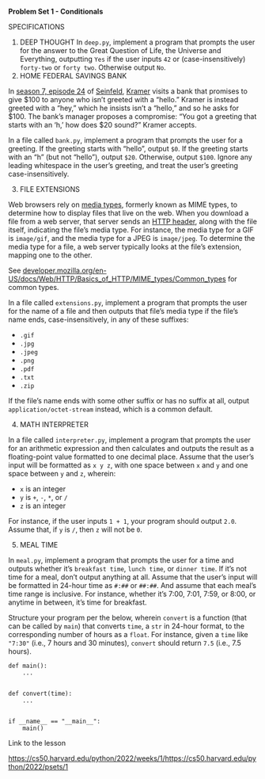 **Problem Set 1 - Conditionals**

SPECIFICATIONS

1. DEEP THOUGHT
   In `deep.py`, implement a program that prompts the user for the answer to the Great Question of Life, the Universe and Everything, outputting `Yes` if the user inputs `42` or (case-insensitively) `forty-two` or `forty two`. Otherwise output `No`.
3. HOME FEDERAL SAVINGS BANK

In [season 7, episode 24](https://en.wikipedia.org/wiki/The_Invitations) of [Seinfeld](https://en.wikipedia.org/wiki/Seinfeld), [Kramer](https://en.wikipedia.org/wiki/Cosmo_Kramer)
 visits a bank that promises to give $100 to anyone who isn’t greeted with a “hello.” Kramer is instead greeted with a “hey,” which he insists isn’t a “hello,” and so he asks for $100. The bank’s manager proposes a compromise: “You got a greeting that starts with an ‘h,’ how does $20 sound?” Kramer accepts.

In a file called `bank.py`, implement a program that prompts the user for a greeting. If the greeting starts with “hello”, output `$0`. If the greeting starts with an “h” (but not “hello”), output `$20`. Otherwise, output `$100`. Ignore any leading whitespace in the user’s greeting, and treat the user’s greeting case-insensitively.

3. FILE EXTENSIONS

Web browsers rely on [media types](https://en.wikipedia.org/wiki/Media_type), formerly known as MIME types, to determine how to display files that live on the web. When you download a file from a web server, that server
 sends an [HTTP header](https://en.wikipedia.org/wiki/List_of_HTTP_header_fields), along with the file itself, indicating the file’s media type. For instance, the media type for a GIF is `image/gif`, and the media type for a JPEG is `image/jpeg`. To
determine the media type for a file, a web server typically looks at the file’s extension, mapping one to the other.

See [developer.mozilla.org/en-US/docs/Web/HTTP/Basics_of_HTTP/MIME_types/Common_types](https://developer.mozilla.org/en-US/docs/Web/HTTP/Basics_of_HTTP/MIME_types/Common_types) for common types.

In a file called `extensions.py`,
 implement a program that prompts the user for the name of a file and then outputs that file’s media type if the file’s name ends, case-insensitively, in any of these suffixes:

* `.gif`
* `.jpg`
* `.jpeg`
* `.png`
* `.pdf`
* `.txt`
* `.zip`

If the file’s name ends with some other suffix or has no suffix at all, output `application/octet-stream` instead, which is a common default.

4. MATH INTERPRETER

In a file called `interpreter.py`, implement a program that prompts the user for an arithmetic expression and then calculates and outputs the result as a floating-point value
formatted to one decimal place. Assume that the user’s input will be formatted as `x y z`, with one space between `x` and `y` and one space between `y` and `z`, wherein:

* `x` is an integer
* `y` is `+`, `-`, `*`, or `/`
* `z` is an integer

For instance, if the user inputs `1 + 1`, your program should output `2.0`. Assume that, if `y` is `/`, then `z` will not be `0`.

5. MEAL TIME

In `meal.py`, implement a program that prompts the user for a time and outputs whether it’s `breakfast time`, `lunch time`, or `dinner time`. If it’s not time for a meal, don’t output anything at all. Assume that the user’s input will be formatted in 24-hour time as `#:##` or `##:##`. And assume that each meal’s time range is inclusive. For instance, whether it’s 7:00, 7:01, 7:59, or 8:00, or anytime in between, it’s time for breakfast.

Structure your program per the below, wherein `convert` is a function (that can be called by `main`) that converts `time`, a `str` in 24-hour format, to the corresponding number of hours as a `float`. For instance, given a `time` like `"7:30"` (i.e., 7 hours and 30 minutes), `convert` should return `7.5` (i.e., 7.5 hours).

```
def main():
    ...


def convert(time):
    ...


if __name__ == "__main__":
    main()
```

Link to the lesson

https://cs50.harvard.edu/python/2022/weeks/1/https://cs50.harvard.edu/python/2022/psets/1
